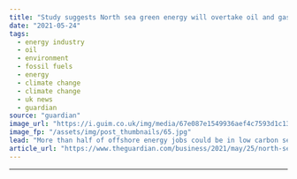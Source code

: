 ```yaml
---
title: "Study suggests North sea green energy will overtake oil and gas by 2030"
date: "2021-05-24"
tags: 
  - energy industry
  - oil
  - environment
  - fossil fuels
  - energy
  - climate change
  - climate change
  - uk news
  - guardian
source: "guardian"
image_url: "https://i.guim.co.uk/img/media/67e087e1549936aef4c7593d1c1386937ac2922a/0_249_6000_3600/master/6000.jpg?width=460&quality=85&auto=format&fit=max&s=539fb023edad2c0ef7337cd890b8dadf"
image_fp: "/assets/img/post_thumbnails/65.jpg"
lead: "More than half of offshore energy jobs could be in low carbon sectors, including wind and renewablesThe UK’s half-century legacy as a leading offshore oil and gas hub will be eclipsed by the North Sea’s fast-growing green energy industry within the n..."
article_url: "https://www.theguardian.com/business/2021/may/25/north-sea-green-energy-could-overtake-oil-and-gas-by-2030-says-study"
---
```


---
